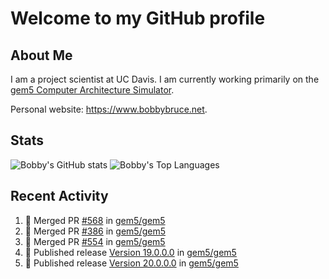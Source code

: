 # Welcome to my GitHub profile

## About Me

I am a project scientist at UC Davis. I am currently working primarily on the [gem5 Computer Architecture Simulator](https://github.com/gem5).

Personal website: <https://www.bobbybruce.net>.

## Stats

![Bobby's GitHub stats](https://github-readme-stats.vercel.app/api?username=bobbyrbruce&show_icons=true&theme=responsive&include_all_commits=true&count_private=true&show=reviews&disable_animations=true)
![Bobby's Top Languages ](https://github-readme-stats.vercel.app/api/top-langs/?username=bobbyrbruce&layout=compact&theme=responsive&count_private=true&langs_count=10&disable_animations=true)

## Recent Activity

<!--START_SECTION:activity-->
1. 🎉 Merged PR [#568](https://github.com/gem5/gem5/pull/568) in [gem5/gem5](https://github.com/gem5/gem5)
2. 🎉 Merged PR [#386](https://github.com/gem5/gem5/pull/386) in [gem5/gem5](https://github.com/gem5/gem5)
3. 🎉 Merged PR [#554](https://github.com/gem5/gem5/pull/554) in [gem5/gem5](https://github.com/gem5/gem5)
4. 🚀 Published release [Version 19.0.0.0](https://github.com/gem5/gem5/releases/tag/v19.0.0.0) in [gem5/gem5](https://github.com/gem5/gem5)
5. 🚀 Published release [Version 20.0.0.0](https://github.com/gem5/gem5/releases/tag/v20.0.0.0) in [gem5/gem5](https://github.com/gem5/gem5)
<!--END_SECTION:activity-->
